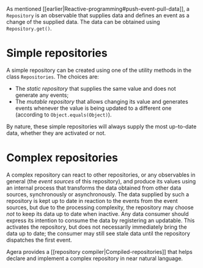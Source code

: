 As mentioned [[earlier|Reactive-programming#push-event-pull-data]], a `Repository` is an observable that supplies data and defines an event as a change of the supplied data. The data can be obtained using `Repository.get()`.

# Simple repositories

A simple repository can be created using one of the utility methods in the class `Repositories`. The choices are:
* The _static repository_ that supplies the same value and does not generate any events;
* The _mutable repository_ that allows changing its value and generates events whenever the value is being updated to a different one (according to `Object.equals(Object)`).

By nature, these simple repositories will always supply the most up-to-date data, whether they are activated or not.

# Complex repositories

A complex repository can react to other repositories, or any observables in general (the _event sources_ of this repository), and produce its values using an internal process that transforms the data obtained from other data sources, synchronously or asynchronously. The data supplied by such a repository is kept up to date in reaction to the events from the event sources, but due to the processing complexity, the repository may choose _not_ to keep its data up to date when inactive. Any data consumer should express its intention to consume the data by registering an updatable. This activates the repository, but does not necessarily immediately bring the data up to date; the consumer may still see stale data until the repository dispatches the first event.

Agera provides a [[repository compiler|Compiled-repositories]] that helps declare and implement a complex repository in near natural language.
